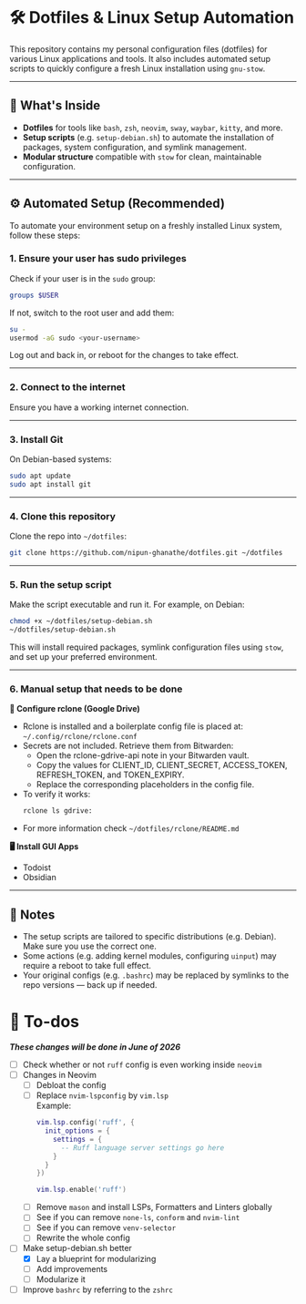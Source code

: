 # 🛠️ Dotfiles & Linux Setup Automation

This repository contains my personal configuration files (dotfiles) for various Linux applications and tools. It also includes automated setup scripts to quickly configure a fresh Linux installation using `gnu-stow`.

---

## 📁 What's Inside

* **Dotfiles** for tools like `bash`, `zsh`, `neovim`, `sway`, `waybar`, `kitty`, and more.
* **Setup scripts** (e.g. `setup-debian.sh`) to automate the installation of packages, system configuration, and symlink management.
* **Modular structure** compatible with `stow` for clean, maintainable configuration.

---

## ⚙️ Automated Setup (Recommended)

To automate your environment setup on a freshly installed Linux system, follow these steps:

### 1. Ensure your user has sudo privileges

Check if your user is in the `sudo` group:

```bash
groups $USER
```

If not, switch to the root user and add them:

```bash
su -
usermod -aG sudo <your-username>
```

Log out and back in, or reboot for the changes to take effect.

---

### 2. Connect to the internet

Ensure you have a working internet connection.

---

### 3. Install Git

On Debian-based systems:

```bash
sudo apt update
sudo apt install git
```

---

### 4. Clone this repository

Clone the repo into `~/dotfiles`:

```bash
git clone https://github.com/nipun-ghanathe/dotfiles.git ~/dotfiles
```

---

### 5. Run the setup script

Make the script executable and run it. For example, on Debian:

```bash
chmod +x ~/dotfiles/setup-debian.sh
~/dotfiles/setup-debian.sh
```

This will install required packages, symlink configuration files using `stow`, and set up your preferred environment.

---

### 6. Manual setup that needs to be done

**🔐 Configure rclone (Google Drive)**
- Rclone is installed and a boilerplate config file is placed at:
  `~/.config/rclone/rclone.conf`
- Secrets are not included. Retrieve them from Bitwarden:
  - Open the rclone-gdrive-api note in your Bitwarden vault.
  - Copy the values for CLIENT_ID, CLIENT_SECRET, ACCESS_TOKEN, REFRESH_TOKEN, and TOKEN_EXPIRY.
  - Replace the corresponding placeholders in the config file.
- To verify it works:
  ```bash
  rclone ls gdrive:
  ```
- For more information check `~/dotfiles/rclone/README.md`

**🖥️ Install GUI Apps**
- Todoist
- Obsidian

---

## 🧰 Notes

* The setup scripts are tailored to specific distributions (e.g. Debian). Make sure you use the correct one.
* Some actions (e.g. adding kernel modules, configuring `uinput`) may require a reboot to take full effect.
* Your original configs (e.g. `.bashrc`) may be replaced by symlinks to the repo versions — back up if needed.


# 📝 To-dos
***These changes will be done in June of 2026***

- [ ] Check whether or not `ruff` config is even working inside `neovim`
- [ ] Changes in Neovim
    - [ ] Debloat the config
    - [ ] Replace `nvim-lspconfig` by `vim.lsp`  
      Example:
      ```lua
      vim.lsp.config('ruff', {
        init_options = {
          settings = {
            -- Ruff language server settings go here
          }
        }
      })
      
      vim.lsp.enable('ruff')
      ```
    - [ ] Remove `mason` and install LSPs, Formatters and Linters
      globally
    - [ ] See if you can remove `none-ls`, `conform` and `nvim-lint`
    - [ ] See if you can remove `venv-selector`
    - [ ] Rewrite the whole config
- [ ] Make setup-debian.sh better
  - [x] Lay a blueprint for modularizing
  - [ ] Add improvements
  - [ ] Modularize it
- [ ] Improve `bashrc` by referring to the `zshrc`
